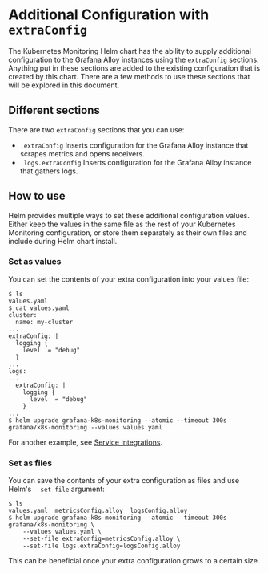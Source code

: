 # Additional Configuration with `extraConfig`

The Kubernetes Monitoring Helm chart has the ability to supply additional configuration to the Grafana Alloy instances
using the `extraConfig` sections. Anything put in these sections are added to the existing configuration that is created
by this chart. There are a few methods to use these sections that will be explored in this document.

## Different sections

There are two `extraConfig` sections that you can use:

-   `.extraConfig` Inserts configuration for the Grafana Alloy instance that scrapes metrics and opens receivers.
-   `.logs.extraConfig` Inserts configuration for the Grafana Alloy instance that gathers logs.

## How to use

Helm provides multiple ways to set these additional configuration values. Either keep the values in the same file as the
rest of your Kubernetes Monitoring configuration, or store them separately as their own files and include during Helm
chart install.

### Set as values

You can set the contents of your extra configuration into your values file:

```shell
$ ls
values.yaml
$ cat values.yaml
cluster:
  name: my-cluster
...
extraConfig: |
  logging {
    level  = "debug"
  }
...
logs:
...
  extraConfig: |
    logging {
      level  = "debug"
    }
...
$ helm upgrade grafana-k8s-monitoring --atomic --timeout 300s grafana/k8s-monitoring --values values.yaml
```

For another example, see [Service Integrations](examples/service-integrations).

### Set as files

You can save the contents of your extra configuration as files and use Helm's `--set-file` argument:

```shell
$ ls
values.yaml  metricsConfig.alloy  logsConfig.alloy
$ helm upgrade grafana-k8s-monitoring --atomic --timeout 300s grafana/k8s-monitoring \
    --values values.yaml \
    --set-file extraConfig=metricsConfig.alloy \
    --set-file logs.extraConfig=logsConfig.alloy
```

This can be beneficial once your extra configuration grows to a certain size.
